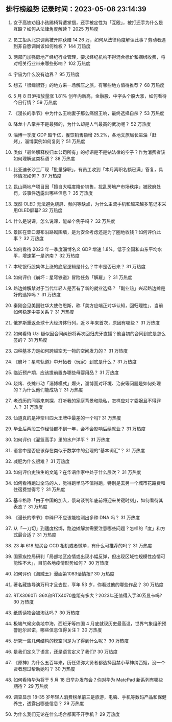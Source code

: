 
## 排行榜趋势 记录时间：2023-05-08 23:14:39
  
  1. 女子高铁劝阻小孩踢椅背遭掌掴，还手被定性为「互殴」，被打还手为什么是互殴？如何从法律角度解读？ 2025 万热度
    
  2. 员工拒从北京调离被开除获赔 14.26 万，如何从法律角度解读此事？劳动者遇到非自愿调岗该如何维权？ 144 万热度
    
  3. 两部门加强房地产经纪行业管理，要求经纪机构不得混合标价和捆绑收费，将对相关行业带来哪些影响？ 102 万热度
    
  4. 宇宙为什么没有边界？ 95 万热度
    
  5. 想去「很绿很野」的地方来一场解压之旅，有哪些地方值得推荐？ 68 万热度
    
  6. 5 月 8 日沪指放量涨 1.81% 创年内新高，金融股、中字头个股大涨，如何看待今日行情？ 59 万热度
    
  7. 《漫长的季节》中为什么王响妻子那么痛恨王响，最终选择自杀？ 53 万热度
    
  8. 降龙十八掌并不是最强的，为什么却是人气最高的武功呢？ 52 万热度
    
  9. 淄博一季度 GDP 超千亿，餐饮销售额增 25.2%，各地文旅局长进淄「赶烤」，淄博案例如何复刻？ 51 万热度
    
  10. 类似「最终解释权归本公司所有」的标语是不是钻法律的空子？作为消费者该如何理解这类标语？ 38 万热度
    
  11. 比亚迪长沙工厂现「批量辞职」，有员工收到「本月离职名额已满」答复，具体情况如何？ 37 万热度
    
  12. 昆山两地产项目因「擅自大幅度降价销售，扰乱房地产市场秩序」被政府处罚，该事件透露出哪些信息？ 35 万热度
    
  13. 既然 OLED 无法避免烧屏、频闪等缺点，为什么主流手机和越来越多笔记本采用OLED屏幕? 32 万热度
    
  14. 什么是说课，怎么说课，能举个例子吗？ 32 万热度
    
  15. 景区在壶口瀑布沿路砌围墙，是为安全考虑还是为了圈地收钱？如何评价此事？ 32 万热度
    
  16. 如何看待 2023 年一季度淄博名义 GDP 增速 1.8%，低于全国和山东平均水平，增速第一是济南？ 32 万热度
    
  17. 本轮银行股集体上涨的底层逻辑是什么？牛市是否已来？ 31 万热度
    
  18. 如何评价《崩坏：星穹铁道》冒险任务「解雇」？ 31 万热度
    
  19. 路边摊解禁对于当代年轻人是否有了新的就业选择？「副业热」兴起路边摊是好的选择吗？ 31 万热度
    
  20. 秦刚会见美国驻华大使伯恩斯，称「美方应端正对华认知，回归理性」，当前如何稳定中美关系？ 31 万热度
    
  21. 俄罗斯重返全球十大经济体行列，近 8 年来首次，原因有哪些？ 31 万热度
    
  22. 如何看待 Uzi 疑似因合同纠纷将再次回归虎牙直播？他当初的合同到底是怎么签的？ 31 万热度
    
  23. 四种基本力是如何跨越空无一物的空间发力的？ 31 万热度
    
  24. 《崩坏：星穹轨道》中开拓者（玩家）到底是什么？ 31 万热度
    
  25. 临近预产期，应该提前置办哪些母婴用品？ 31 万热度
    
  26. 烧烤、夜摊带动「淄博模式」爆火，淄博面对环境、治安等问题是如何处理的？为什么他们能成功？ 31 万热度
    
  27. 老资历的同事来刺探、打听我的家庭背景和隐私，怎样应对才委婉且不得罪人？ 31 万热度
    
  28. 仙道真的是神奈川四大王牌中最差的一个吗? 31 万热度
    
  29. 毕业后两段工作经验都不到一年，会不会影响后续就业？ 31 万热度
    
  30. 如何评价《灌篮高手》里的水户洋平？ 31 万热度
    
  31. 语言中是否应该存在类似于数学中的公理的“基本词汇”？ 31 万热度
    
  32. 减肥为什么很难？ 31 万热度
    
  33. 如何评价史铁生的文笔？在华语作家中处于什么层次？ 31 万热度
    
  34. 如何看待跑过全马的人，觉得跑半马不值得跑，特别是去另一个城市花路费和住宿费觉得亏？ 31 万热度
    
  35. 基辛格称「由于中国的加入，俄乌谈判年底前将迎来关键时刻」，如何看待其表态？ 31 万热度
    
  36. 《漫长的季节》中碎尸不应该能检测出多种 DNA 吗？ 31 万热度
    
  37. 从「一刀切」到适度松绑，路边摊解禁需要注意哪些问题？怎样的「度」和方式最合适？ 31 万热度
    
  38. 23 年 618 想买台 CCD 相机或者微单，有什么可推荐的吗？ 31 万热度
    
  39. 国家疾控局研判「局部地区疫情或出现小幅反弹，但出现区域性规模性疫情可能性不大」，目前各地疫情形势如何？ 30 万热度
    
  40. 如何评价《海贼王》漫画第1083话情报? 30 万热度
    
  41. 著名藏族导演万玛才旦去世，享年 53 岁，你看过他的哪些作品？ 30 万热度
    
  42. RTX3060Ti G6X和RTX4070差距有多大？2023年还值得入手30系显卡吗? 30 万热度
    
  43. 纸质读物会被淘汰吗？ 30 万热度
    
  44. 极端气候突袭地中海，西班牙等四国 4 月底就现历史最高温，世界气象组织预警厄尔尼诺，哪些信息值得关注？ 30 万热度
    
  45. 研究一些几何结构的模空间是为了得到什么呢？ 30 万热度
    
  46. 是我们定义了语言，还是语言定义了我们? 30 万热度
    
  47. 《原神》为什么五百年来，历任须弥大贤者都选择囚禁小草神纳西妲，没一个贤者想过帮助她吗？ 30 万热度
    
  48. 如何看待华为将于 5 月 18 日举办发布会？你对华为 MatePad 新系列有哪些期待？ 29 万热度
    
  49. 调查显示 18-35 岁年轻人消费榜单前三是旅游，电脑、手机等数码产品和保健养生，透露出哪些信息？ 29 万热度
    
  50. 为什么我们无论在什么场合都离不开手机？ 29 万热度
    